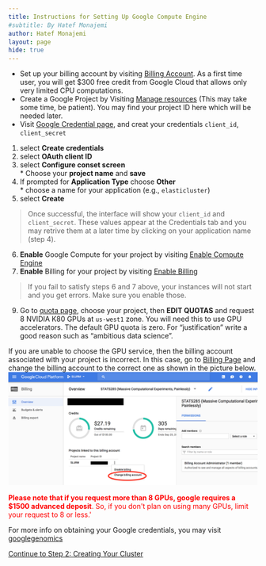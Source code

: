 ```yaml
---
title: Instructions for Setting Up Google Compute Engine 
#subtitle: By Hatef Monajemi
author: Hatef Monajemi
layout: page
hide: true
---
```


* Set up your billing account by visiting [Billing Account](https://console.cloud.google.com/billing). As a first time user, you will get $300 free credit from Google Cloud that allows only very limited CPU computations.
* <a id="proj-id"></a> Create a Google Project by Visiting [Manage resources](https://console.cloud.google.com/cloud-resource-manager?_ga=2.13784503.-1419916998.1496658742) (This may take some time, be patient). You may find your project ID here which will be needed later.    
* <a id="gce-cred"></a>Visit [Google Credential page](https://console.cloud.google.com/project/_/apiui/credential), and creat your credentials `client_id`, `client_secret`
1. select **Create credentials**
2. select **OAuth client ID**
3. select  **Configure conset screen**   
            * Choose your **project name** and **save**
4. If prompted for **Application Type** choose **Other**    
            * choose a name for your application (e.g., `elasticluster`)
5. select **Create** 

> Once successful, the interface will show your `client_id`  and `client_secret`.
> These values appear at the Credentials tab and you may retrive them at a later time by clicking on your application name (step 4).

6. **Enable** Google Compute for your project by visiting  [Enable Compute Engine](https://console.developers.google.com/apis/api/compute.googleapis.com)
7. **Enable** Billing for your project by visiting [Enable Billing](https://console.developers.google.com/projectselector/billing/enable?redirect=https:%2F%2Fdevelopers.google.com%2Fplaces%2Fweb-service%2Fusage%3FdialogOnLoad%3Dbilling-enabled)
<!-- 8. Go to [Metadata](https://console.cloud.google.com/compute/metadata/sshKeys) and add your `~/.ssh/id_rsa.pub` contents to SSH Keys on Google. -->
> If you fail to satisfy steps 6 and 7 above, your instances will not start and you get errors. Make sure you enable those.

9. Go to [quota page](https://console.cloud.google.com/projectselector/iam-admin/quotas), choose your project, then **EDIT QUOTAS** and request 8 NVIDIA K80 GPUs at `us-west1` zone. You will need this to use GPU accelerators. The default GPU quota is zero. For “justification” write a good reason such as “ambitious data science”.

If you are unable to choose the GPU service, then the billing account associated with your project is incorrect. In this case, go to [Billing Page](https://console.cloud.google.com/billing) and change the billing account to the correct one as shown in the picture below.   
    <img src="../assets/images/billing-change.png" width="600" />
   
<span style="color:red"> **Please note that if you request more than 8 GPUs, google requires a $1500 advanced deposit**. So, if you don't plan on using many GPUs, limit your request to 8 or less.' </span>

For more info on obtaining your Google credentials, you may visit [googlegenomics](http://googlegenomics.readthedocs.io/en/latest/use_cases/setup_gridengine_cluster_on_compute_engine/)     


[Continue to Step 2: Creating Your Cluster](monajemi-murri-model/#part-2-create-your-cluster-using-elasticluster)
